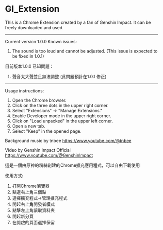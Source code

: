# GI_Extension


This is a Chrome Extension created by a fan of Genshin Impact. It can be freely downloaded and used.

---------------------

Current version 1.0.0
Known issues:
1. The sound is too loud and cannot be adjusted. (This issue is expected to be fixed in 1.0.1)

目前版本1.0.0
已知問題：
1. 聲音太大聲並且無法調整 (此問題預計在1.0.1 修正)

-------------

Usage instructions:
1. Open the Chrome browser.
2. Click on the three dots in the upper right corner.
3. Select "Extensions" -> "Manage Extensions."
4. Enable Developer mode in the upper right corner.
5. Click on "Load unpacked" in the upper left corner.
6. Open a new tab.
7. Select "Keep" in the opened page.

Background music by tnbee https://www.youtube.com/@tnbee

Video by Genshin Impact Official https://www.youtube.com/@GenshinImpact

這是一個由原神的粉絲創建的Chrome擴充應用程式，可以自由下載使用

使用方式:
1. 打開Chrome瀏覽器
2. 點選右上角三個點
3. 選擇擴充程式->管理擴充程式
4. 開起右上角開發者模式
5. 點擊左上角讀取資料夾
6. 開起新分頁
7. 在開啟的頁面選擇保留
